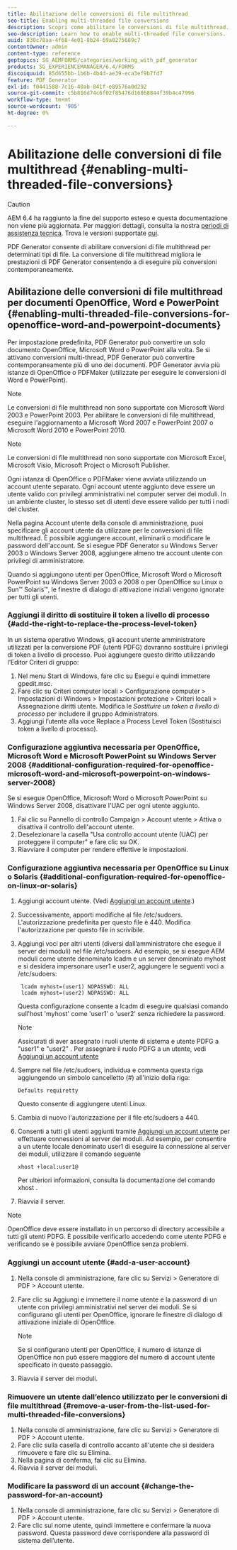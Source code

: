 ```yaml
---
title: Abilitazione delle conversioni di file multithread
seo-title: Enabling multi-threaded file conversions
description: Scopri come abilitare le conversioni di file multithread.
seo-description: Learn how to enable multi-threaded file conversions.
uuid: 830c78aa-4f68-4e01-8b24-69a0275689c7
contentOwner: admin
content-type: reference
geptopics: SG_AEMFORMS/categories/working_with_pdf_generator
products: SG_EXPERIENCEMANAGER/6.4/FORMS
discoiquuid: 85d655bb-1b6b-4b4d-ae39-eca3ef9b7fd7
feature: PDF Generator
exl-id: f0441588-7c16-40ab-841f-e89576a0d292
source-git-commit: c5b816d74c6f02f85476d16868844f39b4c47996
workflow-type: tm+mt
source-wordcount: '905'
ht-degree: 0%

---
```


# Abilitazione delle conversioni di file multithread {#enabling-multi-threaded-file-conversions}

>[!CAUTION]
>
>AEM 6.4 ha raggiunto la fine del supporto esteso e questa documentazione non viene più aggiornata. Per maggiori dettagli, consulta la nostra [periodi di assistenza tecnica](https://helpx.adobe.com/it/support/programs/eol-matrix.html). Trova le versioni supportate [qui](https://experienceleague.adobe.com/docs/).

PDF Generator consente di abilitare conversioni di file multithread per determinati tipi di file. La conversione di file multithread migliora le prestazioni di PDF Generator consentendo a di eseguire più conversioni contemporaneamente.

## Abilitazione delle conversioni di file multithread per documenti OpenOffice, Word e PowerPoint {#enabling-multi-threaded-file-conversions-for-openoffice-word-and-powerpoint-documents}

Per impostazione predefinita, PDF Generator può convertire un solo documento OpenOffice, Microsoft Word o PowerPoint alla volta. Se si attivano conversioni multi-thread, PDF Generator può convertire contemporaneamente più di uno dei documenti. PDF Generator avvia più istanze di OpenOffice o PDFMaker (utilizzate per eseguire le conversioni di Word e PowerPoint).

>[!NOTE]
>
>Le conversioni di file multithread non sono supportate con Microsoft Word 2003 e PowerPoint 2003. Per abilitare le conversioni di file multithread, eseguire l&#39;aggiornamento a Microsoft Word 2007 e PowerPoint 2007 o Microsoft Word 2010 e PowerPoint 2010.

>[!NOTE]
>
>Le conversioni di file multithread non sono supportate con Microsoft Excel, Microsoft Visio, Microsoft Project o Microsoft Publisher.

Ogni istanza di OpenOffice o PDFMaker viene avviata utilizzando un account utente separato. Ogni account utente aggiunto deve essere un utente valido con privilegi amministrativi nel computer server dei moduli. In un ambiente cluster, lo stesso set di utenti deve essere valido per tutti i nodi del cluster.

Nella pagina Account utente della console di amministrazione, puoi specificare gli account utente da utilizzare per le conversioni di file multithread. È possibile aggiungere account, eliminarli o modificare le password dell&#39;account. Se si esegue PDF Generator su Windows Server 2003 o Windows Server 2008, aggiungere almeno tre account utente con privilegi di amministratore.

Quando si aggiungono utenti per OpenOffice, Microsoft Word o Microsoft PowerPoint su Windows Server 2003 o 2008 o per OpenOffice su Linux o Sun™ Solaris™, le finestre di dialogo di attivazione iniziali vengono ignorate per tutti gli utenti.

### Aggiungi il diritto di sostituire il token a livello di processo {#add-the-right-to-replace-the-process-level-token}

In un sistema operativo Windows, gli account utente amministratore utilizzati per la conversione PDF (utenti PDFG) dovranno sostituire i privilegi di token a livello di processo. Puoi aggiungere questo diritto utilizzando l’Editor Criteri di gruppo:

1. Nel menu Start di Windows, fare clic su Esegui e quindi immettere gpedit.msc.
1. Fare clic su Criteri computer locali > Configurazione computer > Impostazioni di Windows > Impostazioni protezione > Criteri locali > Assegnazione diritti utente. Modifica le *Sostituire un token a livello di processo* per includere il gruppo Administrators.
1. Aggiungi l’utente alla voce Replace a Process Level Token (Sostituisci token a livello di processo).

### Configurazione aggiuntiva necessaria per OpenOffice, Microsoft Word e Microsoft PowerPoint su Windows Server 2008 {#additional-configuration-required-for-openoffice-microsoft-word-and-microsoft-powerpoint-on-windows-server-2008}

Se si esegue OpenOffice, Microsoft Word o Microsoft PowerPoint su Windows Server 2008, disattivare l&#39;UAC per ogni utente aggiunto.

1. Fai clic su Pannello di controllo Campaign > Account utente > Attiva o disattiva il controllo dell&#39;account utente.
1. Deselezionare la casella &quot;Usa controllo account utente (UAC) per proteggere il computer&quot; e fare clic su OK.
1. Riavviare il computer per rendere effettive le impostazioni.

### Configurazione aggiuntiva necessaria per OpenOffice su Linux o Solaris {#additional-configuration-required-for-openoffice-on-linux-or-solaris}

1. Aggiungi account utente. (Vedi [Aggiungi un account utente](enabling-multi-threaded-file-conversions.md#add-a-user-account).)
1. Successivamente, apporti modifiche al file /etc/sudoers. L&#39;autorizzazione predefinita per questo file è 440. Modifica l&#39;autorizzazione per questo file in scrivibile.
1. Aggiungi voci per altri utenti (diversi dall’amministratore che esegue il server dei moduli) nel file /etc/sudoers. Ad esempio, se si esegue AEM moduli come utente denominato lcadm e un server denominato myhost e si desidera impersonare user1 e user2, aggiungere le seguenti voci a /etc/sudoers:

   ```as3
    lcadm myhost=(user1) NOPASSWD: ALL 
    lcadm myhost=(user2) NOPASSWD: ALL
   ```

   Questa configurazione consente a lcadm di eseguire qualsiasi comando sull&#39;host &#39;myhost&#39; come &#39;user1&#39; o &#39;user2&#39; senza richiedere la password.

   >[!NOTE]
   >
   >Assicurati di aver assegnato i ruoli utente di sistema e utente PDFG a &quot;user1&quot; e &quot;user2&quot; . Per assegnare il ruolo PDFG a un utente, vedi [Aggiungi un account utente](enabling-multi-threaded-file-conversions.md#add-a-user-account)

1. Sempre nel file /etc/sudoers, individua e commenta questa riga aggiungendo un simbolo cancelletto (#) all&#39;inizio della riga:

   ```as3
   Defaults requiretty
   ```

   Questo consente di aggiungere utenti Linux.

1. Cambia di nuovo l&#39;autorizzazione per il file etc/sudoers a 440.
1. Consenti a tutti gli utenti aggiunti tramite [Aggiungi un account utente](enabling-multi-threaded-file-conversions.md#add-a-user-account) per effettuare connessioni al server dei moduli. Ad esempio, per consentire a un utente locale denominato user1 di eseguire la connessione al server dei moduli, utilizzare il comando seguente

   `xhost +local:user1@`

   Per ulteriori informazioni, consulta la documentazione del comando xhost .

1. Riavvia il server.

>[!NOTE]
>
>OpenOffice deve essere installato in un percorso di directory accessibile a tutti gli utenti PDFG. È possibile verificarlo accedendo come utente PDFG e verificando se è possibile avviare OpenOffice senza problemi.

### Aggiungi un account utente {#add-a-user-account}

1. Nella console di amministrazione, fare clic su Servizi > Generatore di PDF > Account utente.
1. Fare clic su Aggiungi e immettere il nome utente e la password di un utente con privilegi amministrativi nel server dei moduli. Se si configurano gli utenti per OpenOffice, ignorare le finestre di dialogo di attivazione iniziale di OpenOffice.

   >[!NOTE]
   >
   >Se si configurano utenti per OpenOffice, il numero di istanze di OpenOffice non può essere maggiore del numero di account utente specificato in questo passaggio.

1. Riavvia il server dei moduli.

### Rimuovere un utente dall’elenco utilizzato per le conversioni di file multithread {#remove-a-user-from-the-list-used-for-multi-threaded-file-conversions}

1. Nella console di amministrazione, fare clic su Servizi > Generatore di PDF > Account utente.
1. Fare clic sulla casella di controllo accanto all&#39;utente che si desidera rimuovere e fare clic su Elimina.
1. Nella pagina di conferma, fai clic su Elimina.
1. Riavvia il server dei moduli.

### Modificare la password di un account {#change-the-password-for-an-account}

1. Nella console di amministrazione, fare clic su Servizi > Generatore di PDF > Account utente.
1. Fare clic sul nome utente, quindi immettere e confermare la nuova password. Questa password deve corrispondere alla password di sistema dell’utente.
